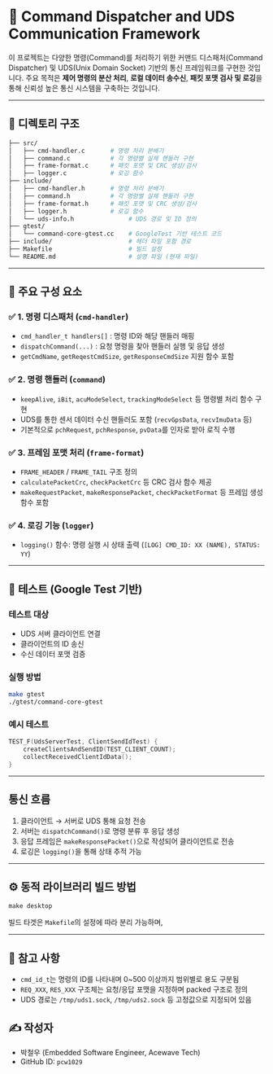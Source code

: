 # 🧭 Command Dispatcher and UDS Communication Framework

이 프로젝트는 다양한 명령(Command)를 처리하기 위한 커맨드 디스패처(Command Dispatcher) 및 UDS(Unix Domain Socket) 기반의 통신 프레임워크를 구현한 것입니다. 주요 목적은 **제어 명령의 분산 처리**, **로컬 데이터 송수신**, **패킷 포맷 검사 및 로깅**을 통해 신뢰성 높은 통신 시스템을 구축하는 것입니다.




---
## 📁 디렉토리 구조

```bash
├── src/
│   ├── cmd-handler.c       # 명령 처리 분배기
│   ├── command.c           # 각 명령별 실제 핸들러 구현
│   ├── frame-format.c      # 패킷 포맷 및 CRC 생성/검사
│   ├── logger.c            # 로깅 함수
├── include/
│   ├── cmd-handler.h       # 명령 처리 분배기
│   ├── command.h           # 각 명령별 실제 핸들러 구현
│   ├── frame-format.h      # 패킷 포맷 및 CRC 생성/검사
│   ├── logger.h            # 로깅 함수
│   └── uds-info.h               # UDS 경로 및 ID 정의
├── gtest/
│   └── command-core-gtest.cc    # GoogleTest 기반 테스트 코드
├── include/                     # 헤더 파일 포함 경로
├── Makefile                     # 빌드 설정
└── README.md                    # 설명 파일 (현재 파일)
```






---
## 🔧 주요 구성 요소

### ✅ 1. 명령 디스패처 (`cmd-handler`)

- `cmd_handler_t handlers[]` : 명령 ID와 해당 핸들러 매핑
- `dispatchCommand(...)` : 요청 명령을 찾아 핸들러 실행 및 응답 생성
- `getCmdName`, `getReqestCmdSize`, `getResponseCmdSize` 지원 함수 포함

### ✅ 2. 명령 핸들러 (`command`)

- `keepAlive`, `iBit`, `acuModeSelect`, `trackingModeSelect` 등 명령별 처리 함수 구현
- UDS를 통한 센서 데이터 수신 핸들러도 포함 (`recvGpsData`, `recvImuData` 등)
- 기본적으로 `pchRequest`, `pchResponse`, `pvData`를 인자로 받아 로직 수행

### ✅ 3. 프레임 포맷 처리 (`frame-format`)

- `FRAME_HEADER` / `FRAME_TAIL` 구조 정의
- `calculatePacketCrc`, `checkPacketCrc` 등 CRC 검사 함수 제공
- `makeRequestPacket`, `makeResponsePacket`, `checkPacketFormat` 등 프레임 생성 함수 포함

### ✅ 4. 로깅 기능 (`logger`)

- `logging()` 함수: 명령 실행 시 상태 출력 (`[LOG] CMD_ID: XX (NAME), STATUS: YY`)




------
## 🧪 테스트 (Google Test 기반)

### 테스트 대상

- UDS 서버 클라이언트 연결
- 클라이언트의 ID 송신
- 수신 데이터 포맷 검증

### 실행 방법

```bash
make gtest
./gtest/command-core-gtest
```



### 예시 테스트

```cpp
TEST_F(UdsServerTest, ClientSendIdTest) {
    createClientsAndSendID(TEST_CLIENT_COUNT);
    collectReceivedClientIdData();
}
```



------
##  통신 흐름

1. 클라이언트 → 서버로 UDS 통해 요청 전송
2. 서버는 `dispatchCommand()`로 명령 분류 후 응답 생성
3. 응답 프레임은 `makeResponsePacket()`으로 작성되어 클라이언트로 전송
4. 로깅은 `logging()`을 통해 상태 추적 가능



------
## ⚙️ 동적 라이브러리 빌드 방법

```
make desktop
```

빌드 타겟은 `Makefile`의 설정에 따라 분리 가능하며,



------
## 📌 참고 사항

- `cmd_id_t`는 명령의 ID를 나타내며 0~500 이상까지 범위별로 용도 구분됨
- `REQ_XXX`, `RES_XXX` 구조체는 요청/응답 포맷을 지정하며 packed 구조로 정의
- UDS 경로는 `/tmp/uds1.sock`, `/tmp/uds2.sock` 등 고정값으로 지정되어 있음





## ✍️ 작성자

- 박철우 (Embedded Software Engineer, Acewave Tech)
- GitHub ID: `pcw1029`
